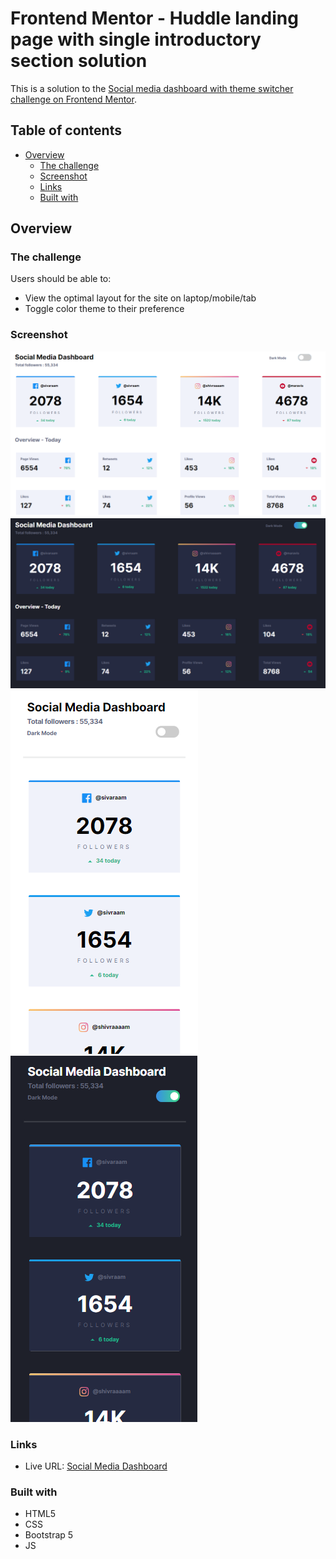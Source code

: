 # Frontend Mentor - Huddle landing page with single introductory section solution

This is a solution to the [Social media dashboard with theme switcher challenge on Frontend Mentor](https://www.frontendmentor.io/challenges/social-media-dashboard-with-theme-switcher-6oY8ozp_H). 

## Table of contents

- [Overview](#overview)
  - [The challenge](#the-challenge)
  - [Screenshot](#screenshot)
  - [Links](#links)
  - [Built with](#built-with)


## Overview

### The challenge

Users should be able to:

- View the optimal layout for the site on laptop/mobile/tab
- Toggle color theme to their preference

### Screenshot

![web-light](./images/screenshots/web-light.PNG)
![web-dark](./images/screenshots/web-dark.PNG)
![mobile-light](./images/screenshots/mobile-light.PNG)
![mobile-dark](./images/screenshots/mobile-dark.PNG)

### Links

- Live URL: [Social Media Dashboard](https://s1varam.github.io/fe-challenge-smdashboard/)

### Built with

- HTML5
- CSS
- Bootstrap 5
- JS



